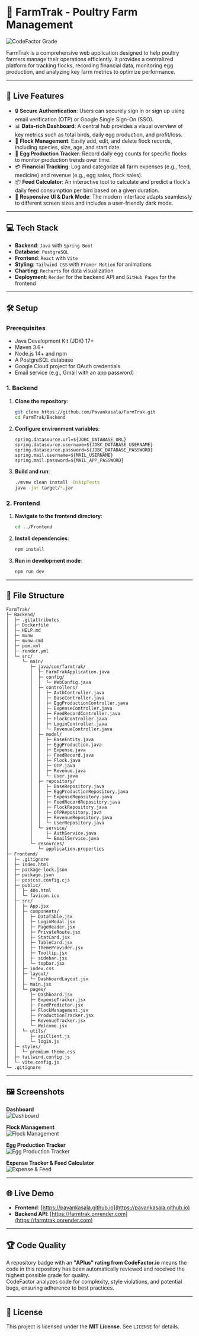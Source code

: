 # 🌾 FarmTrak - Poultry Farm Management

![CodeFactor Grade](https://www.codefactor.io/repository/github/pavankasala/farmtrak/badge/)

FarmTrak is a comprehensive web application designed to help poultry farmers manage their operations efficiently. It provides a centralized platform for tracking flocks, recording financial data, monitoring egg production, and analyzing key farm metrics to optimize performance.

---

## 🚀 Live Features

* 🔒 **Secure Authentication**: Users can securely sign in or sign up using email verification (OTP) or Google Single Sign-On (SSO).  
* 📊 **Data-rich Dashboard**: A central hub provides a visual overview of key metrics such as total birds, daily egg production, and profit/loss.  
* 🦉 **Flock Management**: Easily add, edit, and delete flock records, including species, size, age, and start date.  
* 🥚 **Egg Production Tracker**: Record daily egg counts for specific flocks to monitor production trends over time.  
* 💳 **Financial Tracking**: Log and categorize all farm expenses (e.g., feed, medicine) and revenue (e.g., egg sales, flock sales).  
* 📦 **Feed Calculator**: An interactive tool to calculate and predict a flock's daily feed consumption per bird based on a given duration.  
* 🌄 **Responsive UI & Dark Mode**: The modern interface adapts seamlessly to different screen sizes and includes a user-friendly dark mode.  

---

## 💻 Tech Stack

* **Backend**: `Java` with `Spring Boot`  
* **Database**: `PostgreSQL`  
* **Frontend**: `React` with `Vite`  
* **Styling**: `Tailwind CSS` with `Framer Motion` for animations  
* **Charting**: `Recharts` for data visualization  
* **Deployment**: `Render` for the backend API and `GitHub Pages` for the frontend  

---

## 🛠️ Setup

### Prerequisites
- Java Development Kit (JDK) 17+  
- Maven 3.6+  
- Node.js 14+ and npm  
- A PostgreSQL database  
- Google Cloud project for OAuth credentials  
- Email service (e.g., Gmail with an app password)  

### 1. Backend

1. **Clone the repository**:
    ```sh
    git clone https://github.com/Pavankasala/FarmTrak.git
    cd FarmTrak/Backend
    ```

2. **Configure environment variables**:
    ```properties
    spring.datasource.url=${JDBC_DATABASE_URL}
    spring.datasource.username=${JDBC_DATABASE_USERNAME}
    spring.datasource.password=${JDBC_DATABASE_PASSWORD}
    spring.mail.username=${MAIL_USERNAME}
    spring.mail.password=${MAIL_APP_PASSWORD}
    ```

3. **Build and run**:
    ```sh
    ./mvnw clean install -DskipTests
    java -jar target/*.jar
    ```

### 2. Frontend

1. **Navigate to the frontend directory**:
    ```sh
    cd ../Frontend
    ```

2. **Install dependencies**:
    ```sh
    npm install
    ```

3. **Run in development mode**:
    ```sh
    npm run dev
    ```

---

## 📁 File Structure
    FarmTrak/
    ├─ Backend/
    │  ├─ .gitattributes
    │  ├─ Dockerfile
    │  ├─ HELP.md
    │  ├─ mvnw
    │  ├─ mvnw.cmd
    │  ├─ pom.xml
    │  ├─ render.yml
    │  └─ src/
    │     └─ main/
    │        ├─ java/com/farmtrak/
    │        │  ├─ FarmTrakApplication.java
    │        │  ├─ config/
    │        │  │  └─ WebConfig.java
    │        │  ├─ controllers/
    │        │  │  ├─ AuthController.java
    │        │  │  ├─ BaseController.java
    │        │  │  ├─ EggProductionController.java
    │        │  │  ├─ ExpenseController.java
    │        │  │  ├─ FeedRecordController.java
    │        │  │  ├─ FlockController.java
    │        │  │  ├─ LoginController.java
    │        │  │  └─ RevenueController.java
    │        │  ├─ model/
    │        │  │  ├─ BaseEntity.java
    │        │  │  ├─ EggProduction.java
    │        │  │  ├─ Expense.java
    │        │  │  ├─ FeedRecord.java
    │        │  │  ├─ Flock.java
    │        │  │  ├─ OTP.java
    │        │  │  ├─ Revenue.java
    │        │  │  └─ User.java
    │        │  ├─ repository/
    │        │  │  ├─ BaseRepository.java
    │        │  │  ├─ EggProductionRepository.java
    │        │  │  ├─ ExpenseRepository.java
    │        │  │  ├─ FeedRecordRepository.java
    │        │  │  ├─ FlockRepository.java
    │        │  │  ├─ OTPRepository.java
    │        │  │  ├─ RevenueRepository.java
    │        │  │  └─ UserRepository.java
    │        │  └─ service/
    │        │     ├─ AuthService.java
    │        │     └─ EmailService.java
    │        └─ resources/
    │           └─ application.properties
    ├─ Frontend/
    │  ├─ .gitignore
    │  ├─ index.html
    │  ├─ package-lock.json
    │  ├─ package.json
    │  ├─ postcss.config.cjs
    │  ├─ public/
    │  │  ├─ 404.html
    │  │  └─ favicon.ico
    │  ├─ src/
    │  │  ├─ App.jsx
    │  │  ├─ components/
    │  │  │  ├─ DataTable.jsx
    │  │  │  ├─ LoginModal.jsx
    │  │  │  ├─ PageHeader.jsx
    │  │  │  ├─ PrivateRoute.jsx
    │  │  │  ├─ StatCard.jsx
    │  │  │  ├─ TableCard.jsx
    │  │  │  ├─ ThemeProvider.jsx
    │  │  │  ├─ Tooltip.jsx
    │  │  │  ├─ sidebar.jsx
    │  │  │  └─ topbar.jsx
    │  │  ├─ index.css
    │  │  ├─ layout/
    │  │  │  └─ DashboardLayout.jsx
    │  │  ├─ main.jsx
    │  │  └─ pages/
    │  │     ├─ Dashboard.jsx
    │  │     ├─ ExpenseTracker.jsx
    │  │     ├─ FeedPredictor.jsx
    │  │     ├─ FlockManagement.jsx
    │  │     ├─ ProductionTracker.jsx
    │  │     ├─ RevenueTracker.jsx
    │  │     └─ Welcome.jsx
    │  │  └─ utils/
    │  │     ├─ apiClient.js
    │  │     └─ login.js
    │  ├─ styles/
    │  │  └─ premium-theme.css
    │  ├─ tailwind.config.js
    │  └─ vite.config.js
    └─ .gitignore


---

## 🖼️ Screenshots

**Dashboard**  
![Dashboard](screenshots/dashboard.png)

**Flock Management**  
![Flock Management](screenshots/flock-management.png)

**Egg Production Tracker**  
![Egg Production Tracker](screenshots/egg-production.png)

**Expense Tracker & Feed Calculator**  
![Expense & Feed](screenshots/expense-feed.png)

---

## 🌐 Live Demo

- **Frontend**: [https://pavankasala.github.io](https://pavankasala.github.io)  
- **Backend API**: [https://farmtrak.onrender.com](https://farmtrak.onrender.com)  

---

## 🏆 Code Quality

A repository badge with an **"APlus" rating from CodeFactor.io** means the code in this repository has been automatically reviewed and received the highest possible grade for quality.  
CodeFactor analyzes code for complexity, style violations, and potential bugs, ensuring adherence to best practices.

---

## 📄 License

This project is licensed under the **MIT License**. See `LICENSE` for details.
